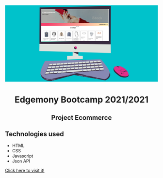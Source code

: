 ![This is an image](img/boutique.png)

<h1 align="center">Edgemony Bootcamp 2021/2021</h1>
<h2 align="center">Project Ecommerce</h2>


## Technologies used ##

- HTML
- CSS
- Javascript
- Json API 



[Click here to visit it! ](https://floriana83.github.io/la-boutique/)
